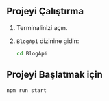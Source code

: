 ## Projeyi Çalıştırma

1. Terminalinizi açın.
2. `BlogApi` dizinine gidin:

   ```bash
   cd BlogApi

## Projeyi Başlatmak için 

   ```bash
   npm run start

